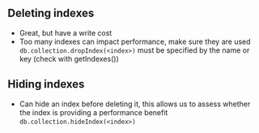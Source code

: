 ## Deleting indexes

- Great, but have a write cost
- Too many indexes can impact performance, make sure they are used
  `db.collection.dropIndex(<index>)` <index> must be specified by the name or
  key (check with getIndexes())

## Hiding indexes

- Can hide an index before deleting it, this allows us to assess whether the
  index is providing a performance benefit `db.collection.hideIndex(<index>)`
